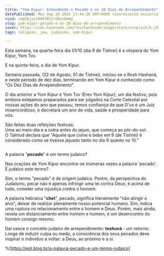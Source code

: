 ```yaml
---
title: "Yom Kipur: Entendendo o Pecado e os 10 Dias de Arrependimento"
datePublished: Mon Sep 29 2025 13:44:26 GMT+0000 (Coordinated Universal Time)
cuid: cmg56jxy1000302jr68uxbmmg
slug: yom-kipur-pecado-e-os-10-dias-de-arrependimento
cover: https://cdn.hashnode.com/res/hashnode/image/stock/unsplash/b-jO7Vok2yg/upload/b62f93ed9feb6aee2b566cd02d7d8d81.jpeg
tags: religion, jew, judaismo, yom-kipur

---
```


Esta semana, na quarta-feira dia 01/10 (dia 9 de Tishrei) é a véspera do Yom Kipur, Yom Tov.  
  
E na quinta-feira, o dia de Yom Kipur.

  
Semana passada, (22 de Agosto, 01 de Tishrei), iniciou-se o Rosh Hashaná, e neste período de dez dias, terminando em Yom Kipur é conhecido como “Os Dez Dias de Arrependimento”.  

O dia anterior a Yom Kipur é Yom Tov (Erev Yom Kipur), um dia festivo, pois embora estejamos preparados para ser julgados na Corte Celestial por nossas ações do ano que passou, temos confiança de que D'us é um Juiz misericordioso, e decretará um ano de vida, saúde e prosperidade para nós.  

São feitas duas refeições festivas:  
Uma ao meio-dia e a outra antes do jejum, que começa ao pôr-do-sol.  
O Talmud declara que "Aquele que come e bebe em 9 (de Tishrei) é considerado como se tivesse jejuado tanto no dia 9 quanto no 10."

##   
A palavra "***pecado***" é um termo judaico?  

Nas orações de Yom Kipur encontra-se inúmeras vezes a palavra 'pecado'. É judaico este termo?  

Sim, o termo "pecado" é de origem judaica. Porém, da perspectiva do Judaísmo, pecar não é apenas infringir uma lei contra Deus; é acima de tudo, cometer uma injustiça contra o homem.  

A palavra hebraica "**chet**", pecado, significa literalmente "não atingir o alvo", deixar de realizar plenamente nosso potencial humano. Sim, indica uma ruptura no relacionamento entre o homem e Deus. Porém, mais ainda, revela um distanciamento entre homem e homem, e um desencontro do homem consigo mesmo.  

Daí nasce o conceito judaico de arrependimento: **teshuvá** - um retorno.  
Longe de induzir culpa ou medo, a consciência dos seus pecados deve inspirar o individuo a voltar: a Deus, ao próximo e a si.

%[https://esli.blog.br/a-palavra-pecado-e-um-termo-judaico]